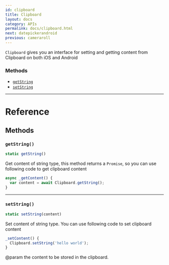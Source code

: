 ```yaml
---
id: clipboard
title: Clipboard
layout: docs
category: APIs
permalink: docs/clipboard.html
next: datepickerandroid
previous: cameraroll
---
```


`Clipboard` gives you an interface for setting and getting content from Clipboard on both iOS and Android


### Methods

- [`getString`](docs/clipboard.html#getstring)
- [`setString`](docs/clipboard.html#setstring)




---

# Reference

## Methods

### `getString()`

```javascript
static getString()
```


Get content of string type, this method returns a `Promise`, so you can use following code to get clipboard content
```javascript
async _getContent() {
  var content = await Clipboard.getString();
}
```




---

### `setString()`

```javascript
static setString(content)
```


Set content of string type. You can use following code to set clipboard content
```javascript
_setContent() {
  Clipboard.setString('hello world');
}
```
@param the content to be stored in the clipboard.




